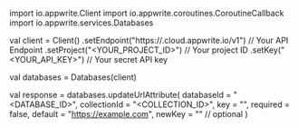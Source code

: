 import io.appwrite.Client
import io.appwrite.coroutines.CoroutineCallback
import io.appwrite.services.Databases

val client = Client()
    .setEndpoint("https://<REGION>.cloud.appwrite.io/v1") // Your API Endpoint
    .setProject("<YOUR_PROJECT_ID>") // Your project ID
    .setKey("<YOUR_API_KEY>") // Your secret API key

val databases = Databases(client)

val response = databases.updateUrlAttribute(
    databaseId = "<DATABASE_ID>",
    collectionId = "<COLLECTION_ID>",
    key = "",
    required = false,
    default = "https://example.com",
    newKey = "" // optional
)
